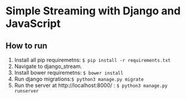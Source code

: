 # Simple Streaming with Django and JavaScript

## How to run

1. Install all pip requiremetns: `$ pip install -r requirements.txt`
2. Navigate to django_stream.
3. Install bower requiremetns: `$ bower install`
4. Run django migrations:`$ python3 manage.py migrate`
5. Run the server at http://localhost:8000/ : `$ python3 manage.py runserver`
